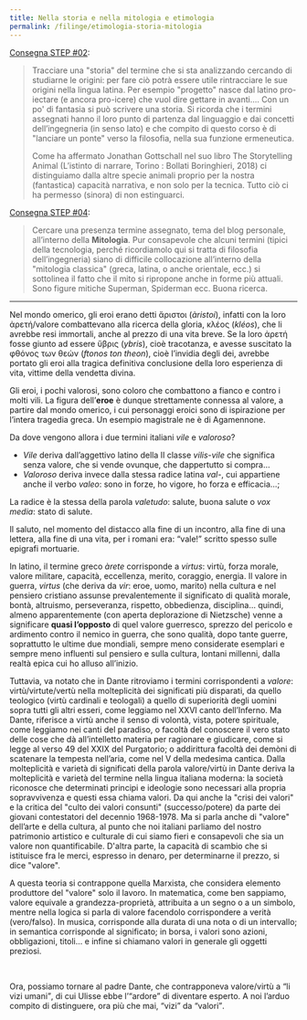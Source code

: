 ```yaml
---
title: Nella storia e nella mitologia e etimologia
permalink: /filinge/etimologia-storia-mitologia
---
```

[Consegna STEP #02](https://filinge.blogspot.com/2020/03/step-02.html):

> Tracciare una "storia" del termine che si sta analizzando cercando di studiarne le origini: per fare ciò potrà essere utile rintracciare le sue origini nella lingua latina.
> Per esempio "progetto" nasce dal latino pro-iectare (e ancora pro-icere) che vuol dire gettare in avanti…. Con un po' di fantasia si può scrivere una storia. Si ricorda che i termini assegnati hanno il loro punto di partenza dal linguaggio e dai concetti dell’ingegneria (in senso lato) e che compito di questo corso è di "lanciare un ponte" verso la filosofia, nella sua funzione ermeneutica.
>
> Come ha affermato Jonathan Gottschall nel suo libro The Storytelling Animal (L’istinto di narrare, Torino : Bollati Boringhieri, 2018) ci distinguiamo dalla altre specie animali proprio per la nostra (fantastica) capacità narrativa, e non solo per la tecnica. Tutto ciò ci ha permesso (sinora) di non estinguarci.

[Consegna STEP #04](https://filinge.blogspot.com/2020/03/step-04.html):

> Cercare una presenza termine assegnato, tema del blog personale, all’interno della **Mitologia**. Pur consapevole che alcuni termini (tipici della tecnologia, perché ricordiamolo qui si tratta di filosofia dell’ingegneria) siano di difficile collocazione all’interno della "mitologia classica" (greca, latina, o anche orientale, ecc.) si sottolinea il fatto che il mito si ripropone anche in forme più attuali. Sono figure mitiche Superman, Spiderman ecc. Buona ricerca. 

---

Nel mondo omerico, gli eroi erano detti ἄριστοι (_àristoi_), infatti con la loro ἀρετή/valore combattevano alla ricerca della gloria, κλέος (_kléos_), che li avrebbe resi immortali, anche al prezzo di una vita breve. Se la loro ἀρετή fosse giunto ad essere ὕβρις (_ybris_), cioè tracotanza, e avesse suscitato la φθόνος των θεών (_ftonos ton theon_), cioè l’invidia degli dei, avrebbe portato gli eroi alla tragica definitiva conclusione della loro esperienza di vita, vittime della vendetta divina.

Gli eroi, i pochi valorosi, sono coloro che combattono a fianco e contro i molti vili. La figura dell’**eroe** è dunque strettamente connessa al valore, a partire dal mondo omerico, i cui personaggi eroici sono di ispirazione per l’intera tragedia greca. Un esempio magistrale ne è di Agamennone.

Da dove vengono allora i due termini italiani _vile_ e _valoroso_?

- _Vile_ deriva dall’aggettivo latino della II classe _vilis_-_vile_ che significa senza valore, che si vende ovunque, che dappertutto si compra…
- _Valoroso_ deriva invece dalla stessa radice latina _val-_, cui appartiene anche il verbo _valeo_: sono in forze, ho vigore, ho forza e efficacia…;

La radice è la stessa della parola _valetudo_: salute, buona salute o _vox media_: stato di salute.

Il saluto, nel momento del distacco alla fine di un incontro, alla fine di una lettera, alla fine di una vita, per i romani era: <q>vale!</q> scritto spesso sulle epigrafi mortuarie.

In latino, il termine greco _àrete_ corrisponde a _virtus_: virtù, forza morale, valore militare, capacità, eccellenza, merito, coraggio, energia. Il valore in guerra, _virtus_ (che deriva da _vir_: eroe, uomo, marito) nella cultura e nel pensiero cristiano assunse prevalentemente il significato di qualità morale, bontà, altruismo, perseveranza, rispetto, obbedienza, disciplina… quindi, almeno apparentemente (con aperta deplorazione di Nietzsche) venne a significare **quasi l’opposto** di quel valore guerresco, sprezzo del pericolo e ardimento contro il nemico in guerra, che sono qualità, dopo tante guerre, soprattutto le ultime due mondiali, sempre meno considerate esemplari e sempre meno influenti sul pensiero e sulla cultura, lontani millenni, dalla realtà epica cui ho alluso all’inizio.

Tuttavia, va notato che in Dante ritroviamo i termini corrispondenti a _valore_: virtù/virtute/vertù nella molteplicità dei significati più disparati, da quello teologico (virtù cardinali e teologali) a quello di superiorità degli uomini sopra tutti gli altri esseri, come leggiamo nel XXVI canto dell’Inferno. Ma Dante, riferisce a virtù anche il senso di volontà, vista, potere spirituale, come leggiamo nei canti del paradiso, o facoltà del conoscere il vero stato delle cose che dà all’intelletto materia per ragionare e giudicare, come si legge al verso 49 del XXIX del Purgatorio; o addirittura facoltà dei demòni di scatenare la tempesta nell’aria, come nel V della medesima cantica. Dalla molteplicità e varietà di significati della parola valore/virtù in Dante deriva la molteplicità e varietà del termine nella lingua italiana moderna: la società riconosce che determinati principi e ideologie sono necessari alla propria sopravvivenza e questi essa chiama valori. Da qui anche la "crisi dei valori" e la critica del "culto dei valori consunti" (successo/potere) da parte dei giovani contestatori del decennio 1968-1978. Ma si parla anche di "valore" dell’arte e della cultura, al punto che noi italiani parliamo del nostro patrimonio artistico e culturale di cui siamo fieri e consapevoli che sia un valore non quantificabile. D'altra parte, la capacità di scambio che si istituisce fra le merci, espresso in denaro, per determinarne il prezzo, si dice "valore".

A questa teoria si contrappone quella Marxista, che considera elemento produttore del "valore" solo il lavoro. In matematica, come ben sappiamo, valore equivale a grandezza-proprietà, attribuita a un segno o a un simbolo, mentre nella logica si parla di valore facendolo corrispondere a verità (vero/falso). In musica, corrisponde alla durata di una nota o di un intervallo; in semantica corrisponde al significato; in borsa, i valori sono azioni, obbligazioni, titoli… e infine si chiamano valori in generale gli oggetti preziosi.

<br>

Ora, possiamo tornare al padre Dante, che contrapponeva valore/virtù a <q>li vizi umani</q>, di cui Ulisse ebbe l’<q>ardore</q> di diventare esperto. A noi l’arduo compito di distinguere, ora più che mai, <q>vizi</q> da <q>valori</q>.
